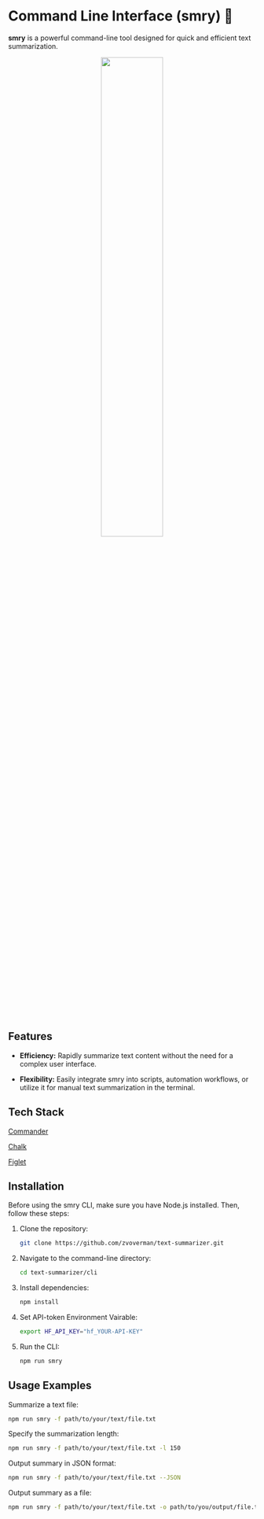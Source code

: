 # Command Line Interface (smry) :leaves:

**smry** is a powerful command-line tool designed for quick and efficient text summarization. 

<p align="center" width="100%">
    <img width="50%" src="https://i.postimg.cc/8kyfbZX7/cli-ss.png">
</p>

## Features

- **Efficiency:** Rapidly summarize text content without the need for a complex user interface.
  
- **Flexibility:** Easily integrate smry into scripts, automation workflows, or utilize it for manual text summarization in the terminal.

## Tech Stack

[Commander](https://www.npmjs.com/package/commander?activeTab=readme)

[Chalk](https://www.npmjs.com/package/chalk)

[Figlet](https://www.npmjs.com/package/figlet)

## Installation

Before using the smry CLI, make sure you have Node.js installed. Then, follow these steps:

1. Clone the repository:

    ```sh
    git clone https://github.com/zvoverman/text-summarizer.git
    ```

2. Navigate to the command-line directory:

    ```sh
    cd text-summarizer/cli
    ```

3. Install dependencies:

    ```sh
    npm install
    ```

4. Set API-token Environment Vairable:

    ```sh
    export HF_API_KEY="hf_YOUR-API-KEY"
    ```

5. Run the CLI:

    ```sh
    npm run smry
    ```

## Usage Examples

Summarize a text file:

```sh
npm run smry -f path/to/your/text/file.txt
```

Specify the summarization length:

```sh
npm run smry -f path/to/your/text/file.txt -l 150
```

Output summary in JSON format:

```sh
npm run smry -f path/to/your/text/file.txt --JSON
```

Output summary as a file:

```sh
npm run smry -f path/to/your/text/file.txt -o path/to/you/output/file.txt
```